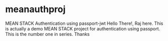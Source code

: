 # meanauthproj
MEAN STACK Authentication using passport-jwt
Hello There!,
Raj here. This is actually a demo MEAN STACK project for authentication using passport. This is the number one in series.
Thanks
